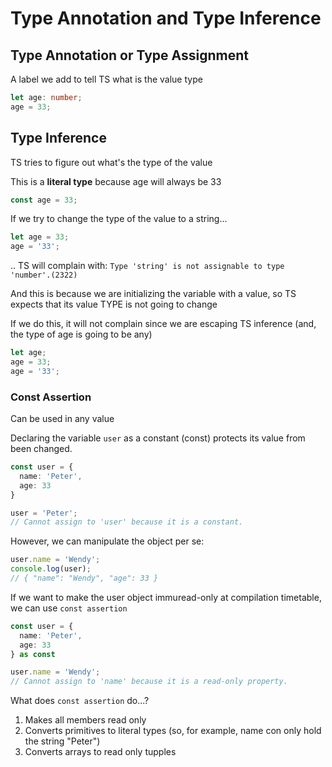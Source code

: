 
# Type Annotation and Type Inference

## Type Annotation or Type Assignment
A label we add to tell TS what is the value type

```ts
let age: number;
age = 33;
```

## Type Inference
TS tries to figure out what's the type of the value

This is a **literal type** because age will always be 33
```ts
const age = 33;
```

If we try to change the type of the value to a string...

```ts
let age = 33;
age = '33';
```

.. TS will complain with: `Type 'string' is not assignable to type 'number'.(2322)`

And this is because we are initializing the variable with a value, so TS expects
that its value TYPE is not going to change


If we do this, it will not complain since we are escaping TS inference (and, the type of age is going to be any)

```ts
let age;
age = 33;
age = '33';
```

### Const Assertion
Can be used in any value

<!-- 
  TODO:
  What is?
-->

Declaring the variable `user` as a constant (const) protects its value from been changed.

```ts
const user = {
  name: 'Peter',
  age: 33
}

user = 'Peter';
// Cannot assign to 'user' because it is a constant.
```

However, we can manipulate the object per se:

```ts
user.name = 'Wendy';
console.log(user);
// { "name": "Wendy", "age": 33 } 
```


If we want to make the user object immuread-only at compilation timetable, we can use `const assertion`

```ts
const user = {
  name: 'Peter',
  age: 33
} as const

user.name = 'Wendy';
// Cannot assign to 'name' because it is a read-only property.
```

What does `const assertion` do...?
1. Makes all members read only
2. Converts primitives to literal types (so, for example, name con only hold the string "Peter")
3. Converts arrays to read only tupples

<!--
    TODO: 
    Typing functions
-->